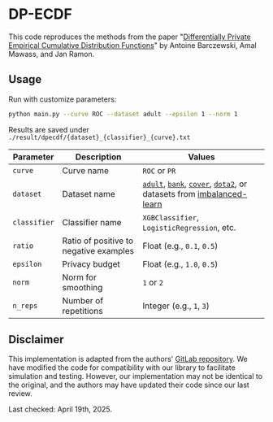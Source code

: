 # DP-ECDF

This code reproduces the methods from the paper "[Differentially Private Empirical Cumulative Distribution Functions](https://arxiv.org/pdf/2502.06651v1)" by Antoine Barczewski, Amal Mawass, and Jan Ramon.

## Usage

Run with customize parameters:

```bash
python main.py --curve ROC --dataset adult --epsilon 1 --norm 1
```

Results are saved under `./result/dpecdf/{dataset}_{classifier}_{curve}.txt`

| Parameter | Description | Values |
|---|---|---|
| `curve` | Curve name | `ROC` or `PR` |
| `dataset` | Dataset name | [`adult`](https://archive.ics.uci.edu/dataset/2/adult), [`bank`](https://archive.ics.uci.edu/dataset/222/bank+marketing), [`cover`](https://archive.ics.uci.edu/dataset/31/covertype), [`dota2`](https://archive.ics.uci.edu/dataset/367/dota2+games+results), or datasets from [imbalanced-learn](https://imbalanced-learn.org/stable/references/generated/imblearn.datasets.fetch_datasets.html) |
| `classifier` | Classifier name | `XGBClassifier`, `LogisticRegression`, etc. |
| `ratio` | Ratio of positive to negative examples | Float (e.g., `0.1`, `0.5`) |
| `epsilon` | Privacy budget | Float (e.g., `1.0`, `0.5`) |
| `norm` | Norm for smoothing | `1` or `2` |
| `n_reps` | Number of repetitions | Integer (e.g., `1`, `3`) |

## Disclaimer

This implementation is adapted from the authors' [GitLab repository](https://gitlab.inria.fr/abarczew/ab_technical/-/tree/b957b869ab8024e003cd0fc69a356309429dd7be/medical-statistics-and-privacy/dp-cum/code/2024). We have modified the code for compatibility with our library to facilitate simulation and testing. However, our implementation may not be identical to the original, and the authors may have updated their code since our last review.

Last checked: April 19th, 2025.
